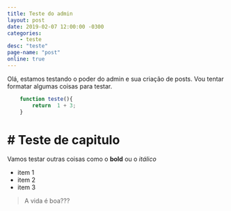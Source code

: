 ```yaml
---
title: Teste do admin
layout: post
date: 2019-02-07 12:00:00 -0300
categories: 
    - teste
desc: "teste"
page-name: "post"
online: true
---
```


Olá, estamos testando o poder do admin e sua criação de posts. Vou tentar formatar algumas coisas para testar.

``` javascript
	function teste(){
		return  1 + 3;
	}

```

# # Teste de capitulo

Vamos testar outras coisas como o **bold** ou o *itálico*  
* item 1
* item 2
* item 3

> A vida é boa???